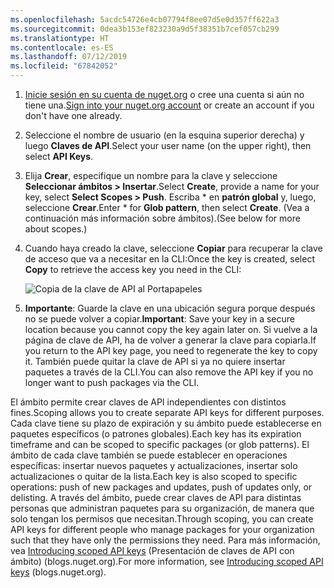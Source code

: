 ```yaml
---
ms.openlocfilehash: 5acdc54726e4cb07794f8ee07d5e0d357ff622a3
ms.sourcegitcommit: 0dea3b153ef823230a9d5f38351b7cef057cb299
ms.translationtype: HT
ms.contentlocale: es-ES
ms.lasthandoff: 07/12/2019
ms.locfileid: "67842052"
---
```

1. <span data-ttu-id="ed44f-101">[Inicie sesión en su cuenta de nuget.org](https://www.nuget.org/users/account/LogOn?returnUrl=%2F) o cree una cuenta si aún no tiene una.</span><span class="sxs-lookup"><span data-stu-id="ed44f-101">[Sign into your nuget.org account](https://www.nuget.org/users/account/LogOn?returnUrl=%2F) or create an account if you don't have one already.</span></span>

1. <span data-ttu-id="ed44f-102">Seleccione el nombre de usuario (en la esquina superior derecha) y luego **Claves de API**.</span><span class="sxs-lookup"><span data-stu-id="ed44f-102">Select your user name (on the upper right), then select **API Keys**.</span></span>

1. <span data-ttu-id="ed44f-103">Elija **Crear**, especifique un nombre para la clave y seleccione **Seleccionar ámbitos > Insertar**.</span><span class="sxs-lookup"><span data-stu-id="ed44f-103">Select **Create**, provide a name for your key, select **Select Scopes > Push**.</span></span> <span data-ttu-id="ed44f-104">Escriba \* en **patrón global** y, luego, seleccione **Crear**.</span><span class="sxs-lookup"><span data-stu-id="ed44f-104">Enter \* for **Glob pattern**, then select **Create**.</span></span> <span data-ttu-id="ed44f-105">(Vea a continuación más información sobre ámbitos).</span><span class="sxs-lookup"><span data-stu-id="ed44f-105">(See below for more about scopes.)</span></span>

1. <span data-ttu-id="ed44f-106">Cuando haya creado la clave, seleccione **Copiar** para recuperar la clave de acceso que va a necesitar en la CLI:</span><span class="sxs-lookup"><span data-stu-id="ed44f-106">Once the key is created, select **Copy** to retrieve the access key you need in the CLI:</span></span>

    ![Copia de la clave de API al Portapapeles](../media/QS_Create-02-APIKey.png)

1. <span data-ttu-id="ed44f-108">**Importante**: Guarde la clave en una ubicación segura porque después no se puede volver a copiar.</span><span class="sxs-lookup"><span data-stu-id="ed44f-108">**Important**: Save your key in a secure location because you cannot copy the key again later on.</span></span> <span data-ttu-id="ed44f-109">Si vuelve a la página de clave de API, ha de volver a generar la clave para copiarla.</span><span class="sxs-lookup"><span data-stu-id="ed44f-109">If you return to the API key page, you need to regenerate the key to copy it.</span></span> <span data-ttu-id="ed44f-110">También puede quitar la clave de API si ya no quiere insertar paquetes a través de la CLI.</span><span class="sxs-lookup"><span data-stu-id="ed44f-110">You can also remove the API key if you no longer want to push packages via the CLI.</span></span>

<span data-ttu-id="ed44f-111">El ámbito permite crear claves de API independientes con distintos fines.</span><span class="sxs-lookup"><span data-stu-id="ed44f-111">Scoping allows you to create separate API keys for different purposes.</span></span> <span data-ttu-id="ed44f-112">Cada clave tiene su plazo de expiración y su ámbito puede establecerse en paquetes específicos (o patrones globales).</span><span class="sxs-lookup"><span data-stu-id="ed44f-112">Each key has its expiration timeframe and can be scoped to specific packages (or glob patterns).</span></span> <span data-ttu-id="ed44f-113">El ámbito de cada clave también se puede establecer en operaciones específicas: insertar nuevos paquetes y actualizaciones, insertar solo actualizaciones o quitar de la lista.</span><span class="sxs-lookup"><span data-stu-id="ed44f-113">Each key is also scoped to specific operations: push of new packages and updates, push of updates only, or delisting.</span></span> <span data-ttu-id="ed44f-114">A través del ámbito, puede crear claves de API para distintas personas que administran paquetes para su organización, de manera que solo tengan los permisos que necesitan.</span><span class="sxs-lookup"><span data-stu-id="ed44f-114">Through scoping, you can create API keys for different people who manage packages for your organization such that they have only the permissions they need.</span></span> <span data-ttu-id="ed44f-115">Para más información, vea [Introducing scoped API keys](https://blog.nuget.org/20170202/introducing-scoped-api-keys.html) (Presentación de claves de API con ámbito) (blogs.nuget.org).</span><span class="sxs-lookup"><span data-stu-id="ed44f-115">For more information, see [Introducing scoped API keys](https://blog.nuget.org/20170202/introducing-scoped-api-keys.html) (blogs.nuget.org).</span></span>